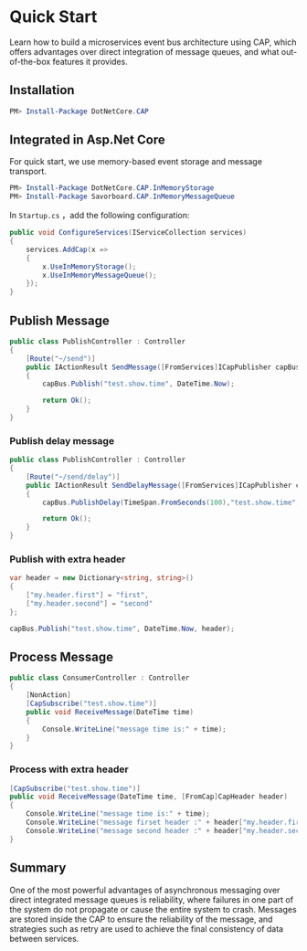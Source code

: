 # Quick Start

Learn how to build a microservices event bus architecture using CAP, which offers advantages over direct integration of message queues, and what out-of-the-box features it provides.

## Installation

```powershell
PM> Install-Package DotNetCore.CAP
```

##  Integrated in Asp.Net Core

For quick start, we use memory-based event storage and message transport.

```powershell
PM> Install-Package DotNetCore.CAP.InMemoryStorage
PM> Install-Package Savorboard.CAP.InMemoryMessageQueue
```

In `Startup.cs` ，add the following configuration:

```c#
public void ConfigureServices(IServiceCollection services)
{
    services.AddCap(x =>
    {
        x.UseInMemoryStorage();
        x.UseInMemoryMessageQueue();
    });
}
```

## Publish Message

```c#
public class PublishController : Controller
{
    [Route("~/send")]
    public IActionResult SendMessage([FromServices]ICapPublisher capBus)
    {
        capBus.Publish("test.show.time", DateTime.Now);

        return Ok();
    }
}
```

### Publish delay message

```c#
public class PublishController : Controller
{
    [Route("~/send/delay")]
    public IActionResult SendDelayMessage([FromServices]ICapPublisher capBus)
    {
        capBus.PublishDelay(TimeSpan.FromSeconds(100),"test.show.time", DateTime.Now);

        return Ok();
    }
}
```


### Publish with extra header

```c#
var header = new Dictionary<string, string>()
{
    ["my.header.first"] = "first",
    ["my.header.second"] = "second"
};

capBus.Publish("test.show.time", DateTime.Now, header);

```

## Process Message

```C#
public class ConsumerController : Controller
{
    [NonAction]
    [CapSubscribe("test.show.time")]
    public void ReceiveMessage(DateTime time)
    {
        Console.WriteLine("message time is:" + time);
    }
}
```

### Process with extra header

```c#
[CapSubscribe("test.show.time")]
public void ReceiveMessage(DateTime time, [FromCap]CapHeader header)
{
    Console.WriteLine("message time is:" + time);
    Console.WriteLine("message firset header :" + header["my.header.first"]);
    Console.WriteLine("message second header :" + header["my.header.second"]);
}

```

## Summary

One of the most powerful advantages of asynchronous messaging over direct integrated message queues is reliability, where failures in one part of the system do not propagate or cause the entire system to crash. Messages are stored inside the CAP to ensure the reliability of the message, and strategies such as retry are used to achieve the final consistency of data between services.